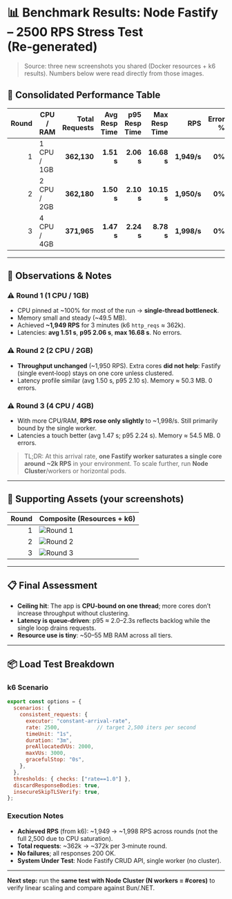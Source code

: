
# 📊 Benchmark Results: Node Fastify – 2500 RPS Stress Test (Re‑generated)

> Source: three new screenshots you shared (Docker resources + k6 results). Numbers below were read directly from those images.

## 🧪 Consolidated Performance Table

| Round | CPU / RAM   | Total Requests | Avg Resp Time | p95 Resp Time | Max Resp Time | RPS     | Error % | CPU Max        | Mem Max  |
|------:|-------------|---------------:|--------------:|--------------:|--------------:|--------:|--------:|----------------|---------:|
| 1     | 1 CPU / 1GB | **362,130**    | **1.51 s**    | **2.06 s**    | **16.68 s**   | **1,949/s** | **0%**  | ~100% (1 core saturated) | ~49.5 MB |
| 2     | 2 CPU / 2GB | **362,180**    | **1.50 s**    | **2.10 s**    | **10.15 s**   | **1,950/s** | **0%**  | ~100% (single-thread ceiling) | ~50.3 MB |
| 3     | 4 CPU / 4GB | **371,965**    | **1.47 s**    | **2.24 s**    | **8.78 s**    | **1,998/s** | **0%**  | ~100% (work stays on one core) | ~54.5 MB |

---

## 🧠 Observations & Notes

### ⚠ Round 1 (1 CPU / 1GB)
- CPU pinned at ~100% for most of the run → **single‑thread bottleneck**.
- Memory small and steady (~49.5 MB).
- Achieved **~1,949 RPS** for 3 minutes (k6 `http_reqs` ≈ 362k).  
- Latencies: **avg 1.51 s**, **p95 2.06 s**, **max 16.68 s**. No errors.

### ⚠ Round 2 (2 CPU / 2GB)
- **Throughput unchanged** (~1,950 RPS). Extra cores **did not help**: Fastify (single event‑loop) stays on one core unless clustered.
- Latency profile similar (avg 1.50 s, p95 2.10 s). Memory ≈ 50.3 MB. 0 errors.

### ⚠ Round 3 (4 CPU / 4GB)
- With more CPU/RAM, **RPS rose only slightly** to ~1,998/s. Still primarily bound by the single worker.
- Latencies a touch better (avg 1.47 s; p95 2.24 s). Memory ≈ 54.5 MB. 0 errors.

> TL;DR: At this arrival rate, **one Fastify worker saturates a single core around ~2k RPS** in your environment. To scale further, run **Node Cluster**/workers or horizontal pods.

---

## 🔧 Supporting Assets (your screenshots)

| Round | Composite (Resources + k6) |
|------:|-----------------------------|
| 1 | ![Round 1](sandbox:/mnt/data/3bae5c5f-d763-458e-985e-23e7f50021e7.png) |
| 2 | ![Round 2](sandbox:/mnt/data/1083a3be-592f-4eab-bdac-91d9b07d74b8.png) |
| 3 | ![Round 3](sandbox:/mnt/data/070f1720-1000-4eee-bd4c-40c2175661f4.png) |

---

## 📋 Final Assessment

- **Ceiling hit**: The app is **CPU‑bound on one thread**; more cores don’t increase throughput without clustering.  
- **Latency is queue‑driven**: p95 ≈ 2.0–2.3s reflects backlog while the single loop drains requests.  
- **Resource use is tiny**: ~50–55 MB RAM across all tiers.

---

## 📦 Load Test Breakdown

### k6 Scenario
```javascript
export const options = {
  scenarios: {
    consistent_requests: {
      executor: "constant-arrival-rate",
      rate: 2500,            // target 2,500 iters per second
      timeUnit: "1s",
      duration: "3m",
      preAllocatedVUs: 2000,
      maxVUs: 3000,
      gracefulStop: "0s",
    },
  },
  thresholds: { checks: ["rate==1.0"] },
  discardResponseBodies: true,
  insecureSkipTLSVerify: true,
};
```

### Execution Notes
- **Achieved RPS** (from k6): ~1,949 → ~1,998 RPS across rounds (not the full 2,500 due to CPU saturation).  
- **Total requests**: ~362k → ~372k per 3‑minute round.  
- **No failures**; all responses 200 OK.  
- **System Under Test**: Node Fastify CRUD API, single worker (no cluster).

---

**Next step:** run the **same test with Node Cluster (N workers = #cores)** to verify linear scaling and compare against Bun/.NET.
